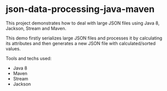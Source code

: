 # json-data-processing-java-maven

This project demonstrates how to deal with large JSON files using Java 8, Jackson, Stream and Maven.

This demo firstly serializes large JSON files and processes it by calculating its attributes and then generates a new JSON file with calculated/sorted values.

Tools and techs used:

* Java 8
* Maven
* Stream
* Jackson
